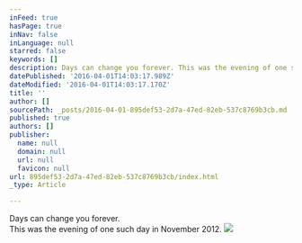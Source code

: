 ```yaml
---
inFeed: true
hasPage: true
inNav: false
inLanguage: null
starred: false
keywords: []
description: Days can change you forever. This was the evening of one such day in November 2012.
datePublished: '2016-04-01T14:03:17.989Z'
dateModified: '2016-04-01T14:03:17.170Z'
title: ''
author: []
sourcePath: _posts/2016-04-01-895def53-2d7a-47ed-82eb-537c8769b3cb.md
published: true
authors: []
publisher:
  name: null
  domain: null
  url: null
  favicon: null
url: 895def53-2d7a-47ed-82eb-537c8769b3cb/index.html
_type: Article

---
```

Days can change you forever.   
This was the evening of one such day in November 2012\.
![](https://the-grid-user-content.s3-us-west-2.amazonaws.com/745b04cd-e2ae-49f3-be18-62b8abaaf2c6.jpg)